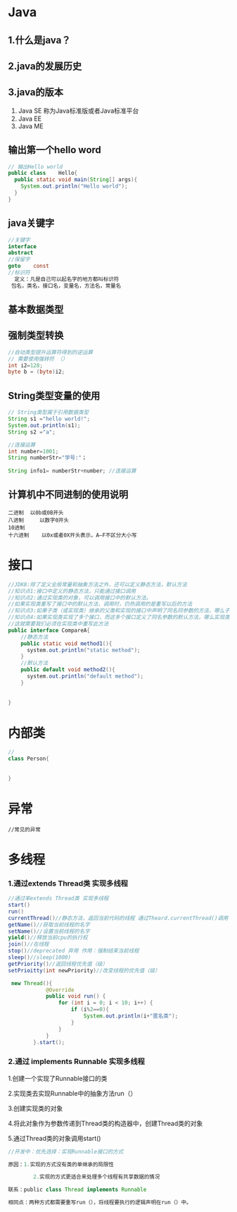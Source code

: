 # Java
## 1.什么是java？
## 2.java的发展历史
## 3.java的版本
1. Java SE	称为Java标准版或者Java标准平台
2. Java EE    
3. Java ME
## 输出第一个hello word
```java
// 输出Hello world
public class	Hello{
  public static void main(String[] args){
    System.out.println("Hello world");
  }
}
```
## java关键字
```java
//关键字
interface
abstract
//保留字
goto    const
//标识符
  定义：凡是自己可以起名字的地方都叫标识符
 包名，类名，接口名，变量名，方法名，常量名
```



## 基本数据类型

## 强制类型转换

```java
//自动类型提升运算符得到的逆运算
// 需要使用强转符 （）
int i2=128;
byte b = (byte)i2;
```

## String类型变量的使用

```java
// String类型属于引用数据类型
String s1 ="hello world!";
System.out.println(s1);
String s2 ="a";

//连接运算
int number=1001;
String numberStr="学号:"；
  
String info1= numberStr+number; //连接运算

```

## 计算机中不同进制的使用说明

```
二进制  以0b或0B开头
八进制		以数字0开头
10进制
十六进制	以0x或者0X开头表示，A—F不区分大小写
```

# 接口

```java
//JDK8:除了定义全局常量和抽象方法之外，还可以定义静态方法，默认方法
//知识点1:接口中定义的静态方法，只能通过接口调用
//知识点2:通过实现类的对象，可以调用接口中的默认方法。
//如果实现类重写了接口中的默认方法，调用时，仍热调用的是重写以后的方法
//知识点3:如果子类（或实现类）继承的父类和实现的接口中声明了同名同参数的方法，哪么子类在没有重写此方法的情况下，默认调用的是父类中的同名同参数的方法。--〉优先类原则
//知识点4:如果实现类实现了多个接口，而这多个接口定义了同名参数的默认方法，哪么实现类没有重写此方法的情况下，报错。-->接口冲突
//这就需要我们必须在实现类中重写此方法
public interface CompareA{
  	//静态方法
  	public static void method1(){
      system.out.println("static method");
    }
  	//默认方法
  	public default void method2(){
      system.out.println("default method");
    }
  
  	
}
```

# 内部类

```java
//
class Person{
  
  
}
```

# 异常

```
//常见的异常

```

# 多线程

### 1.通过extends Thread类 实现多线程

```java
//通过率extends Thread类 实现多线程
start()
run()
currentThread()//静态方法，返回当前代码的线程 通过Theard.currentThread()调用
getName()//获取当前线程的名字
setName()//设置当前线程的名字
yield()//释放当前cpu的执行权
join()//在线程
stop()//deprecated 弃用 作用：强制结束当前线程
sleep()//sleep(1000)
getPriority()//返回线程优先值（级）
setPrioitty(int newPriority)//改变线程的优先值（级）
```

```java
 new Thread(){
            @Override
            public void run() {
                for (int i = 0; i < 10; i++) {
                    if (i%2==0){
                        System.out.println(i+"匿名类");
                    }
                }
            }
        }.start();
```



### 2.通过 implements Runnable  实现多线程

1.创建一个实现了Runnable接口的类

2.实现类去实现Runnable中的抽象方法run（）

3.创建实现类的对象

4.将此对象作为参数传递到Thread类的构造器中，创建Thread类的对象

5.通过Thread类的对象调用start()

```java
//开发中：优先选择：实现Runnable接口的方式

原因：1.实现的方式没有类的单继承的局限性

		2.实现的方式更适合来处理多个线程有共享数据的情况

联系：public class Thread implements Runnable

相同点：两种方式都需要重写run（），将线程要执行的逻辑声明在run（）中。
```

